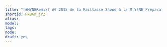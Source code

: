 ```yaml
---
title: "[#MYNERemix] AG 2015 de la Paillasse Saone à la M[Y]NE Préparation"
shortid: HkB6m_jrZ
alias:
model:
tags:
node:
draft: yes
---
```

